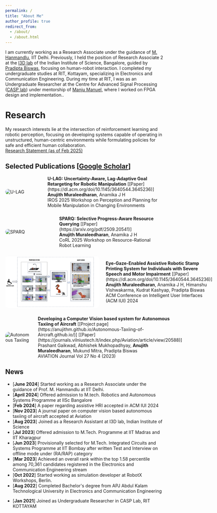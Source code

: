 ```yaml
---
permalink: /
title: "About Me"
author_profile: true
redirect_from: 
  - /about/
  - /about.html
---
```

<span style="font-size: 14px;">I am currently working as a Research Associate under the guidance of [M. Hanmandlu](https://ctech.iitd.ac.in/hanmandlu.html), IIT Delhi. Previously, I held the position of Research Associate 2 at the [I3D lab](https://cambum.net/I3D.htm) of the Indian Institute of Science, Bangalore, guided by [Pradipta Biswas](https://cambum.net/PB/), focusing on human-robot interaction. I completed my undergraduate studies at RIT, Kottayam, specializing in Electronics and Communication Engineering. During my time at RIT, I was as an Undergraduate Researcher at the Centre for Advanced Signal Processing ([CASP lab](http://www.rit.ac.in/ece/CASP/)) under mentorship of [Manju Manuel](http://www.rit.ac.in/fprofiledisplay.php?penno=603400&dep=ECE), where I worked on FPGA design and implementation.</span>.

Research
======
<span style="font-size: 14px;">My research interests lie at the intersection of reinforcement learning and robotic perception, focusing on developing systems capable of operating in unstructured, human-centric environments while formulating policies for safe and efficient human collaboration</span>.<br>
<span style="font-size: 14px;">
[Research Statement (as of Feb 2025)](https://anujithm.github.io/files/research_statement_2025.html)
</span>              

## Selected Publications [[Google Scholar](https://scholar.google.com/citations?user=4-55tyYAAAAJ&hl=en)]

<div style="display: flex; align-items: center; margin-bottom: 25px;">
  <img src="/images/Mat.png" alt="U-LAG" style="width:300px; margin-right:20px; border-radius:10px;">
  <div>
    <p style="font-size:14px; margin:0;"><strong>U-LAG: Uncertainty-Aware, Lag-Adaptive Goal Retargeting for Robotic Manipulation</strong> [[Paper](https://dl.acm.org/doi/10.1145/3640544.3645236)]</p>
    <p style="font-size:14px; margin:0;"><strong>Anujith Muraleedharan</strong>, Anamika J H</p>
    <p style="font-size:14px; margin:0;">IROS 2025 Workshop on Perception and Planning for Mobile Manipulation in Changing Environments</p>
  </div>
</div>

<div style="display: flex; align-items: center; margin-bottom: 25px;">
  <img src="/images/demo_after_1.gif" alt="SPARQ" style="width:300px; margin-right:20px; border-radius:10px;">
  <div>
    <p style="font-size:14px; margin:0;"><strong>SPARQ: Selective Progress-Aware Resource Querying</strong> [[Paper](https://arxiv.org/pdf/2509.20541)]</p>
    <p style="font-size:14px; margin:0;"><strong>Anujith Muraleedharan</strong>, Anamika J H</p>
    <p style="font-size:14px; margin:0;">CoRL 2025 Workshop on Resource-Rational Robot Learning</p>
  </div>
</div>

<div style="display: flex; align-items: center; margin-bottom: 25px;">
  <img src="/images/Ssmi.png" alt="Assistive Robot" style="width:300px; margin-right:20px; border-radius:10px;">
  <div>
    <p style="font-size:14px; margin:0;"><strong>Eye-Gaze-Enabled Assistive Robotic Stamp Printing System for Individuals with Severe Speech and Motor Impairment</strong> [[Paper](https://dl.acm.org/doi/10.1145/3640544.3645236)]</p>
    <p style="font-size:14px; margin:0;"><strong>Anujith Muraleedharan</strong>, Anamika J H, Himanshu Vishwakarma, Kudrat Kashyap, Pradipta Biswas</p>
    <p style="font-size:14px; margin:0;">ACM Conference on Intelligent User Interfaces (ACM IUI) 2024</p>
  </div>
</div>

<div style="display: flex; align-items: center; margin-bottom: 25px;">
  <img src="/images/Autotaxii.png" alt="Autonomous Taxiing" style="width:300px; margin-right:20px; border-radius:10px;">
  <div>
    <p style="font-size:14px; margin:0;"><strong>Developing a Computer Vision based system for Autonomous Taxiing of Aircraft</strong> [[Project page](https://anujithm.github.io/Autonomous-Taxiing-of-Aircraft.github.io/)] [[Paper](https://journals.vilniustech.lt/index.php/Aviation/article/view/20588)]</p>
    <p style="font-size:14px; margin:0;">Prashant Gaikwad, Abhishek Mukhopadhyay, <strong>Anujith Muraleedharan</strong>, Mukund Mitra, Pradipta Biswas</p>
    <p style="font-size:14px; margin:0;">AVIATION Journal Vol 27 No 4 (2023)</p>
  </div>
</div>


News
------

*  <span style="font-size: 14px;">[**June 2024**]&nbsp;Started working as a Research Associate under the guidance of Prof. M. Hanmandlu at IIT Delhi.</span>
*  <span style="font-size: 14px;">[**April 2024**]&nbsp;Offered admission to M.tech. Robotics and Autonomous Systems Programme at IISc Bangalore</span>
*  <span style="font-size: 14px;">[**Feb 2024**]&nbsp;A paper regarding assistive HRI accepted in ACM IUI 2024</span>
*  <span style="font-size: 14px;">[**Nov 2023**]&nbsp;A journal paper on computer vision based autonomous taxiing of aircraft accepted at Aviation</span>
*  <span style="font-size: 14px;">[**Aug 2023**]&nbsp;Joined as a Research Assistant at I3D lab, Indian Institute of Science</span>                                                   
*  <span style="font-size: 14px;">[**Jul 2023**]&nbsp;Offered admission to M.Tech. Programme at IIT Madras and IIT Kharagpur</span>
*  <span style="font-size: 14px;">[**Jun 2023**]&nbsp;Provisionally selected for M.Tech. Integrated Circuits and Systems Programme at IIT Bombay after written Test and Interview on offline mode under (RA/RAP) category</span> 
*  <span style="font-size: 14px;">[**Mar 2023**]&nbsp;Achieved an overall rank within the top 1.58 percentile among 70,361 candidates registered in the Electronics and Communication Engineering stream</span>
*  <span style="font-size: 14px;">[**Oct 2022**]&nbsp;Started working as simulation developer at RobotX Workshops, Berlin.</span>
*  <span style="font-size: 14px;">[**Aug 2022**]&nbsp;Completed Bachelor's degree from APJ Abdul Kalam Technological University in Electronics and Communication Engineering</span>
<!--*  <span style="font-size: 14px;">[**Jun 2022**]&nbsp;Tenure ended as Undergraduate Researcher</span> -->
*  <span style="font-size: 14px;">[**Jan 2021**]&nbsp;Joined as Undergraduate Researcher in CASP Lab, RIT KOTTAYAM</span><br><br>

<!-- ClustrMaps Visitor Map -->
<div id="visitor-map" style="margin-top: 40px; text-align: center;">
  <script type='text/javascript' id='clustrmaps' src='//cdn.clustrmaps.com/map_v2.js?cl=2d78ad&w=460&t=tt&d=wgbk0X6esLxDulxNcW-HfijKARwiI6c1OHBgMMi-ZmU&co=ffffff&cmo=3acc3a&cmn=ff5353&ct=000000'></script>
</div>
<!-- **Markdown generator**

I have also created [a set of Jupyter notebooks](https://github.com/academicpages/academicpages.github.io/tree/master/markdown_generator
) that converts a CSV containing structured data about talks or presentations into individual markdown files that will be properly formatted for the academicpages template. The sample CSVs in that directory are the ones I used to create my own personal website at stuartgeiger.com. My usual workflow is that I keep a spreadsheet of my publications and talks, then run the code in these notebooks to generate the markdown files, then commit and push them to the GitHub repository. -->